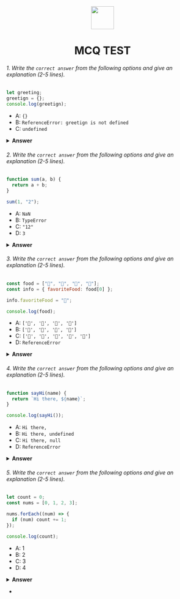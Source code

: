 <div align="center">
  <img height="60" src="https://edurev.gumlet.io/AllImages/original/ApplicationImages/CourseImages/944e5d47-8c55-4a89-91e5-22ab5f2798fc_CI.png">
  <h1>MCQ TEST</h1>
</div>

###### 1. Write the `correct answer` from the following options and give an explanation (2-5 lines).

```javascript
let greeting;
greetign = {};
console.log(greetign);
```

- A: `{}`
- B: `ReferenceError: greetign is not defined`
- C: `undefined`

<details><summary><b>Answer</b></summary>
<p>

#### Answer: A

<i>The code declares a variable greeting but does not assign any value to it. Then, it mistakenly assigns an empty object to a different variable called greetign. When console.log(greetign) is executed, it will print an empty object {} because greetign holds that value, while greeting remains uninitialized and undefined.</i>

</p>
</details>

###### 2. Write the `correct answer` from the following options and give an explanation (2-5 lines).

```javascript
function sum(a, b) {
  return a + b;
}

sum(1, "2");
```

- A: `NaN`
- B: `TypeError`
- C: `"12"`
- D: `3`

<details><summary><b>Answer</b></summary>
<p>

#### Answer: C

<i>In the give code , there's a function 'sum' that takes two parameters 'a' and 'b' and return there sum . But a is the number 1 and b is the string '2' . Add JavaScript numbers and strings side by side as output strings . So this correct answer is "12" </i>

</p>
</details>

###### 3. Write the `correct answer` from the following options and give an explanation (2-5 lines).

```javascript
const food = ["🍕", "🍫", "🥑", "🍔"];
const info = { favoriteFood: food[0] };

info.favoriteFood = "🍝";

console.log(food);
```

- A: `['🍕', '🍫', '🥑', '🍔']`
- B: `['🍝', '🍫', '🥑', '🍔']`
- C: `['🍝', '🍕', '🍫', '🥑', '🍔']`
- D: `ReferenceError`

<details><summary><b>Answer</b></summary>
<p>

#### Answer: A

<i>In the code, we start with an array food containing four elements. Then, we create an object info with a property favoriteFood set to the first element of the food array, which is "🍕".

Next, we change the value of info.favoriteFood to "🍝", but this change does not affect the original food array. The food array remains unchanged, and when we console.log(food), it still contains the original elements "🍕", "🍫", "🥑", and "🍔".</i>

</p>
</details>

###### 4. Write the `correct answer` from the following options and give an explanation (2-5 lines).

```javascript
function sayHi(name) {
  return `Hi there, ${name}`;
}

console.log(sayHi());
```

- A: `Hi there,`
- B: `Hi there, undefined`
- C: `Hi there, null`
- D: `ReferenceError`

<details><summary><b>Answer</b></summary>
<p>

#### Answer: B

<i> because the function sayHi() does not take any arguments, but is called with no arguments. When a function is called without arguments, the value of undefined is passed for each missing argument.</i>

</p>
</details>

###### 5. Write the `correct answer` from the following options and give an explanation (2-5 lines).

```javascript
let count = 0;
const nums = [0, 1, 2, 3];

nums.forEach((num) => {
  if (num) count += 1;
});

console.log(count);
```

- A: 1
- B: 2
- C: 3
- D: 4

<details><summary><b>Answer</b></summary>
<p>

#### Answer: C

<i>The forEach() method iterates over the nums array and calls the callback function for each element in the array. The callback function checks if the element is greater than 0 and, if it is, increments the count variable. The nums array contains four elements, but only three of the elements are greater than 0: 1, 2, and 3. Therefore, the count variable is incremented three times and has a final value of 3.</i>

</p>
</details>




- 